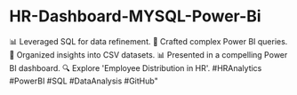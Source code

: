 # HR-Dashboard-MYSQL-Power-Bi
📊 Leveraged SQL for data refinement.
🚀 Crafted complex Power BI queries.
📁 Organized insights into CSV datasets.
📊 Presented in a compelling Power BI dashboard.
🔍 Explore 'Employee Distribution in HR'.
#HRAnalytics #PowerBI #SQL #DataAnalysis #GitHub"
